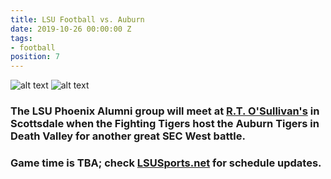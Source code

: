 ```yaml
---
title: LSU Football vs. Auburn
date: 2019-10-26 00:00:00 Z
tags:
- football
position: 7
---
```


![alt text](https://lsu-phoenix-alumni.github.io/assets/img/AuburnTigers.png "Auburn Tigers") ![alt text](https://lsu-phoenix-alumni.github.io/assets/img/LSUTigers.png "LSU Fighting Tigers")

### The LSU Phoenix Alumni group will meet at **[R.T. O'Sullivan's](https://goo.gl/maps/3MjPdBhDfGWxt53HA)** in Scottsdale when the Fighting Tigers host the Auburn Tigers in Death Valley for another great SEC West battle. 

### Game time is TBA; check [LSUSports.net](http://www.lsusports.net/SportSelect.dbml?SPID=2164&SPSID=27811&DB_OEM_ID=5200&_ga=2.61742444.1994479276.1565745145-1475237789.1565745143) for schedule updates.